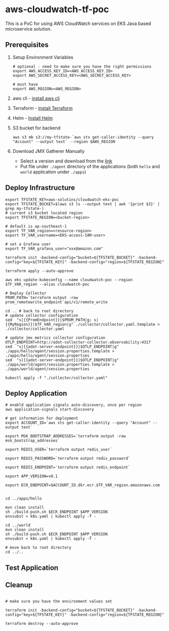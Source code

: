 # aws-cloudwatch-tf-poc

This is a PoC for using AWS CloudWatch services on EKS Java based microservice solution.

## Prerequisites

1. Setup Environment Variables

   ``` shell
   # optional - need to make sure you have the right permissions
   export AWS_ACCESS_KEY_ID=<AWS_ACCESS_KEY_ID>
   export AWS_SECRET_ACCESS_KEY=<AWS_SECRET_ACCESS_KEY>
   
   # must have
   export AWS_REGION=<AWS_REGION>
   
   ```

2. aws cli - [install aws cli](https://docs.aws.amazon.com/cli/latest/userguide/getting-started-install.html)
3. Terraform - [Install Terraform](https://developer.hashicorp.com/terraform/tutorials/aws-get-started/install-cli)
4. Helm - [Install Helm](https://helm.sh/docs/intro/install/)
5. S3 bucket for backend

   ``` shell
   aws s3 mb s3://my-tfstate-`aws sts get-caller-identity --query "Account" --output text` --region $AWS_REGION
   ```

6. Download JMX Gatherer Manually

   - Select a version and download from the [link](https://mvnrepository.com/artifact/io.opentelemetry.contrib/opentelemetry-jmx-metrics)
   - Put file under `./agent` directory of the applications (both `hello` and `world` application under `./apps`)

## Deploy Infrastructure

``` shell
export TFSTATE_KEY=aws-solutins/cloudwatch-eks-poc
export TFSTATE_BUCKET=$(aws s3 ls --output text | awk '{print $3}' | grep my-tfstate-)
# current s3 bucket located region
export TFSTATE_REGION=<bucket-region>

# default is ap-southeast-1
export TF_VAR_region=<resource-region>
export TF_VAR_username=<EKS-access-IAM-user>

# set a Grafana user
export TF_VAR_grafana_user="xxx@amazon.com"
```

``` shell
terraform init -backend-config="bucket=${TFSTATE_BUCKET}" -backend-config="key=${TFSTATE_KEY}" -backend-config="region=${TFSTATE_REGION}"

terraform apply --auto-approve

aws eks update-kubeconfig --name cloudwatch-poc --region $TF_VAR_region --alias cloudwatch-poc

# Deploy Collector
PROM_PATH=`terraform output -raw prom_remotewrite_endpoint`api/v1/remote_write

cd .. # back to root directory
# update collector configuration
sed  "s|{{PromEndpoint}}|$PROM_PATH|g; s|{{MyRegion}}|$TF_VAR_region|g" ./collector/collector.yaml.template > ./collector/collector.yaml

# update jmx metrics collector configuration
OTLP_ENDPOINT=http://adot-collector-collector.observability:4317
sed  "s|{{adot-server-endpoint}}|$OTLP_ENDPOINT|g" ./apps/hello/agent/session.properties.template > ./apps/hello/agent/session.properties
sed  "s|{{adot-server-endpoint}}|$OTLP_ENDPOINT|g" ./apps/world/agent/session.properties.template > ./apps/world/agent/session.properties

kubectl apply -f "./collector/collector.yaml"

```

## Deploy Application

``` shell
# enabld application signals auto-discovery, once per region
aws application-signals start-discovery

# get information for deployment
export ACCOUNT_ID=`aws sts get-caller-identity --query "Account" --output text`

export MSK_BOOTSTRAP_ADDRESSES=`terraform output -raw msk_bootstrap_addresses`

export REDIS_USER=`terraform output redis_user`

export REDIS_PASSWORD=`terraform output redis_password`

export REDIS_ENDPOINT=`terraform output redis_endpoint`

export APP_VERSION=v0.1

export ECR_ENDPOINT=$ACCOUNT_ID.dkr.ecr.$TF_VAR_region.amazonaws.com


cd ../apps/hello

mvn clean install
sh ./build-push.sh $ECR_ENDPOINT $APP_VERSION 
envsubst < k8s.yaml | kubectl apply -f -

cd ../world
mvn clean install
sh ./build-push.sh $ECR_ENDPOINT $APP_VERSION
envsubst < k8s.yaml | kubectl apply -f -

# move back to root directory
cd ../..

```

## Test Application

## Cleanup

``` shell

# make sure you have the environment values set

terraform init -backend-config="bucket=${TFSTATE_BUCKET}" -backend-config="key=${TFSTATE_KEY}" -backend-config="region=${TFSTATE_REGION}"

terraform destroy --auto-approve
```

